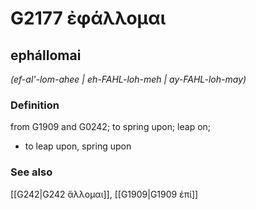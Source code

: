 # G2177 ἐφάλλομαι

## ephállomai

_(ef-al'-lom-ahee | eh-FAHL-loh-meh | ay-FAHL-loh-may)_

### Definition

from G1909 and G0242; to spring upon; leap on; 

- to leap upon, spring upon

### See also

[[G242|G242 ἅλλομαι]], [[G1909|G1909 ἐπί]]
